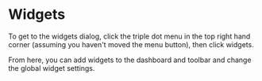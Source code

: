 # Widgets

To get to the widgets dialog, click the triple dot menu in the top right hand corner (assuming you haven't moved the menu button), then click widgets.

From here, you can add widgets to the dashboard and toolbar and change the global widget settings.
